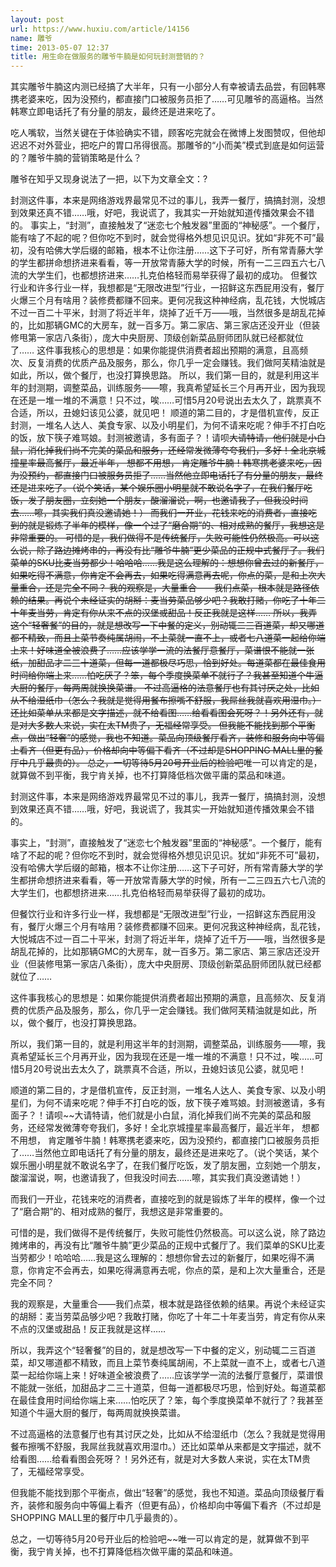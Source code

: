 ```yaml
---
layout: post
url: https://www.huxiu.com/article/14156
name: 雕爷
time: 2013-05-07 12:37
title: 用生命在做服务的雕爷牛腩是如何玩封测营销的？
---
```

其实雕爷牛腩这内测已经搞了大半年，只有一小部分人有幸被请去品尝，有回韩寒携老婆来吃，因为没预约，都直接门口被服务员拒了……可见雕爷的高逼格。当然韩寒立即电话托了有分量的朋友，最终还是进来吃了。

吃人嘴软，当然关键在于体验确实不错，顾客吃完就会在微博上发图赞叹，但他却迟迟不对外营业，把吃户的胃口吊得很高。那雕爷的“小而美”模式到底是如何运营的？雕爷牛腩的营销策略是什么？

雕爷在知乎又现身说法了一把，以下为文章全文：?

封测这件事，本来是网络游戏界最常见不过的事儿，我弄一餐厅，搞搞封测，没想到效果还真不错……哦，好吧，我说谎了，我其实一开始就知道传播效果会不错的。 事实上，“封测”，直接触发了“迷恋七个触发器”里面的“神秘感”。一个餐厅，能有啥了不起的呢？但你吃不到时，就会觉得格外想见识见识。犹如“非死不可”最初，没有哈佛大学后缀的邮箱，根本不让你注册……这下子可好，所有常青藤大学的学生都拼命想挤进来看看，等一开放常青藤大学的时候，所有一二三四五六七八流的大学生们，也都想挤进来……扎克伯格轻而易举获得了最初的成功。 但餐饮行业和许多行业一样，我想都是“无限改进型”行业，一招鲜这东西屁用没有，餐厅火爆三个月有啥用？装修费都赚不回来。更何况我这种神经病，乱花钱，大悦城店不过一百二十平米，封测了将近半年，烧掉了近千万——哦，当然很多是胡乱花掉的，比如那辆GMC的大房车，就一百多万。第二家店、第三家店还没开业（但装修甩第一家店八条街），庞大中央厨房、顶级创新菜品厨师团队就已经都就位了…… 这件事我核心的思想是：如果你能提供消费者超出预期的满意，且高频次、反复消费的优质产品及服务，那么，你几乎一定会赚钱。我们做阿芙精油就是如此，所以，做个餐厅，也没打算换思路。 所以，我们第一目的，就是利用这半年的封测期，调整菜品，训练服务——嚓，我真希望延长三个月再开业，因为我现在还是一堆一堆的不满意！只不过，唉……可惜5月20号说出去太久了，跳票真不合适，所以，丑媳妇该见公婆，就见吧！ 顺道的第二目的，才是借机宣传，反正封测，一堆名人达人、美食专家、以及小明星们，为何不请来吃呢？伸手不打白吃的饭，放下筷子难骂娘。封测被邀请，多有面子？！请呗~~大请特请，他们就是小白鼠，消化掉我们尚不完美的菜品和服务，还经常发微薄夸夸我们，多好！全北京城撞星率最高餐厅，最近半年， 想都不用想， 肯定雕爷牛腩！韩寒携老婆来吃，因为没预约，都直接门口被服务员拒了……当然他立即电话托了有分量的朋友，最终还是进来吃了。（说个笑话，某个娱乐圈小明星就不敢说名字了，在我们餐厅吃饭，发了朋友圈，立刻她一个朋友，酸溜溜说，啊，也邀请我了，但我没时间去……嚓，其实我们真没邀请她！） 而我们一开业，花钱来吃的消费者，直接吃到的就是锻炼了半年的模样，像一个过了“磨合期”的、相对成熟的餐厅，我想这是非常重要的。 可惜的是，我们做得不是传统餐厅，失败可能性仍然极高。可以这么说，除了路边摊烤串的，再没有比“雕爷牛腩”更少菜品的正规中式餐厅了。我们菜单的SKU比麦当劳都少！哈哈哈……我是这么理解的：想想你曾去过的新餐厅，如果吃得不满意，你肯定不会再去，如果吃得满意再去呢，你点的菜，是和上次大量重合，还是完全不同？ 我的观察是，大量重合——我们点菜，根本就是路径依赖的结果。再说个未经证实的胡掰：麦当劳菜品够少吧？我敢打赌，你吃了十年二十年麦当劳，肯定有你从来不点的汉堡或甜品！反正我就是这样…… 所以，我弄这个“轻奢餐”的目的，就是想改写一下中餐的定义，别动辄二三百道菜，却又哪道都不精致，而且上菜节奏纯属胡闹，不上菜就一直不上，或者七八道菜一起给你端上来！好味道全被浪费了……应该学学一流的法餐厅意餐厅，菜谱恨不能就一张纸，加甜品才二三十道菜，但每一道都极尽巧思，恰到好处。每道菜都在最佳食用时间给你端上来……怕吃厌了？笨，每个季度换菜单不就行了？我甚至知道个牛逼大厨的餐厅，每两周就换换菜谱。 不过高逼格的法意餐厅也有其讨厌之处，比如从不给湿纸巾（怎么？我就是觉得用餐布擦嘴不舒服，我屌丝我就喜欢用湿巾。）还比如菜单从来都是文字描述，就不给看图……给看看图会死呀？！另外还有，就是对大多数人来说，实在太TM贵了，无福经常享受。 但我能不能找到那个平衡点，做出“轻奢”的感觉，我也不知道。菜品向顶级餐厅看齐，装修和服务向中等偏上看齐（但更有品），价格却向中等偏下看齐（不过却是SHOPPING MALL里的餐厅中几乎最贵的）。 总之，一切等待5月20号开业后的检验吧~~唯一可以肯定的是，就算做不到平衡，我宁肯关掉，也不打算降低档次做平庸的菜品和味道。

封测这件事，本来是网络游戏界最常见不过的事儿，我弄一餐厅，搞搞封测，没想到效果还真不错……哦，好吧，我说谎了，我其实一开始就知道传播效果会不错的。

事实上，“封测”，直接触发了“迷恋七个触发器”里面的“神秘感”。一个餐厅，能有啥了不起的呢？但你吃不到时，就会觉得格外想见识见识。犹如“非死不可”最初，没有哈佛大学后缀的邮箱，根本不让你注册……这下子可好，所有常青藤大学的学生都拼命想挤进来看看，等一开放常青藤大学的时候，所有一二三四五六七八流的大学生们，也都想挤进来……扎克伯格轻而易举获得了最初的成功。

但餐饮行业和许多行业一样，我想都是“无限改进型”行业，一招鲜这东西屁用没有，餐厅火爆三个月有啥用？装修费都赚不回来。更何况我这种神经病，乱花钱，大悦城店不过一百二十平米，封测了将近半年，烧掉了近千万——哦，当然很多是胡乱花掉的，比如那辆GMC的大房车，就一百多万。第二家店、第三家店还没开业（但装修甩第一家店八条街），庞大中央厨房、顶级创新菜品厨师团队就已经都就位了……

这件事我核心的思想是：如果你能提供消费者超出预期的满意，且高频次、反复消费的优质产品及服务，那么，你几乎一定会赚钱。我们做阿芙精油就是如此，所以，做个餐厅，也没打算换思路。

所以，我们第一目的，就是利用这半年的封测期，调整菜品，训练服务——嚓，我真希望延长三个月再开业，因为我现在还是一堆一堆的不满意！只不过，唉……可惜5月20号说出去太久了，跳票真不合适，所以，丑媳妇该见公婆，就见吧！

顺道的第二目的，才是借机宣传，反正封测，一堆名人达人、美食专家、以及小明星们，为何不请来吃呢？伸手不打白吃的饭，放下筷子难骂娘。封测被邀请，多有面子？！请呗~~大请特请，他们就是小白鼠，消化掉我们尚不完美的菜品和服务，还经常发微薄夸夸我们，多好！全北京城撞星率最高餐厅，最近半年， 想都不用想， 肯定雕爷牛腩！韩寒携老婆来吃，因为没预约，都直接门口被服务员拒了……当然他立即电话托了有分量的朋友，最终还是进来吃了。（说个笑话，某个娱乐圈小明星就不敢说名字了，在我们餐厅吃饭，发了朋友圈，立刻她一个朋友，酸溜溜说，啊，也邀请我了，但我没时间去……嚓，其实我们真没邀请她！）

而我们一开业，花钱来吃的消费者，直接吃到的就是锻炼了半年的模样，像一个过了“磨合期”的、相对成熟的餐厅，我想这是非常重要的。

可惜的是，我们做得不是传统餐厅，失败可能性仍然极高。可以这么说，除了路边摊烤串的，再没有比“雕爷牛腩”更少菜品的正规中式餐厅了。我们菜单的SKU比麦当劳都少！哈哈哈……我是这么理解的：想想你曾去过的新餐厅，如果吃得不满意，你肯定不会再去，如果吃得满意再去呢，你点的菜，是和上次大量重合，还是完全不同？

我的观察是，大量重合——我们点菜，根本就是路径依赖的结果。再说个未经证实的胡掰：麦当劳菜品够少吧？我敢打赌，你吃了十年二十年麦当劳，肯定有你从来不点的汉堡或甜品！反正我就是这样……

所以，我弄这个“轻奢餐”的目的，就是想改写一下中餐的定义，别动辄二三百道菜，却又哪道都不精致，而且上菜节奏纯属胡闹，不上菜就一直不上，或者七八道菜一起给你端上来！好味道全被浪费了……应该学学一流的法餐厅意餐厅，菜谱恨不能就一张纸，加甜品才二三十道菜，但每一道都极尽巧思，恰到好处。每道菜都在最佳食用时间给你端上来……怕吃厌了？笨，每个季度换菜单不就行了？我甚至知道个牛逼大厨的餐厅，每两周就换换菜谱。

不过高逼格的法意餐厅也有其讨厌之处，比如从不给湿纸巾（怎么？我就是觉得用餐布擦嘴不舒服，我屌丝我就喜欢用湿巾。）还比如菜单从来都是文字描述，就不给看图……给看看图会死呀？！另外还有，就是对大多数人来说，实在太TM贵了，无福经常享受。

但我能不能找到那个平衡点，做出“轻奢”的感觉，我也不知道。菜品向顶级餐厅看齐，装修和服务向中等偏上看齐（但更有品），价格却向中等偏下看齐（不过却是SHOPPING MALL里的餐厅中几乎最贵的）。

总之，一切等待5月20号开业后的检验吧~~唯一可以肯定的是，就算做不到平衡，我宁肯关掉，也不打算降低档次做平庸的菜品和味道。

